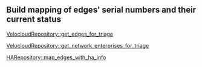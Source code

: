 ## Build mapping of edges' serial numbers and their current status

[VelocloudRepository::get_edges_for_triage](../../repositories/velocloud_repository/get_edges_for_triage.md)

[VelocloudRepository::get_network_enterprises_for_triage](../../repositories/velocloud_repository/get_network_enterprises_for_triage.md)

[HARepository::map_edges_with_ha_info](../../repositories/ha_repository/map_edges_with_ha_info.md)